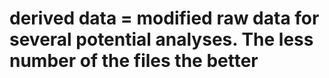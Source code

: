 # derived data = modified raw data for several potential  analyses. The less number of the files the better
